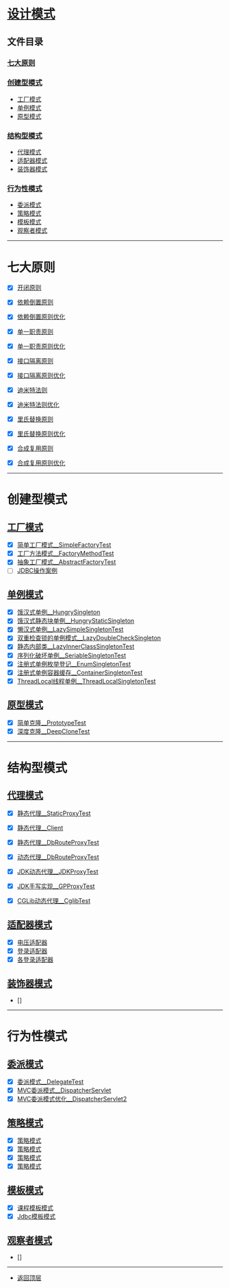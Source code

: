 
# [设计模式](../README.md)

## 文件目录

### [七大原则](#七大原则)

### [创建型模式](#创建型模式)

- [工厂模式](#工厂模式)
- [单例模式](#单例模式)
- [原型模式](#原型模式)

### [结构型模式](#行为性模式)

- [代理模式](#代理模式)
- [适配器模式](#适配器模式)
- [装饰器模式](#装饰器模式)


### [行为性模式](#行为性模式)

- [委派模式](#委派模式)
- [策略模式](#策略模式)
- [模板模式](#模板模式)
- [观察者模式](#观察者模式)

---------------------

# 七大原则

- [x] [开闭原则](src/main/java/com/cpucode/principle/open/closed)

- [x] [依赖倒置原则](src/main/java/com/cpucode/principle/dependence/inversion/simple)
- [x] [依赖倒置原则优化](src/main/java/com/cpucode/principle/dependence/inversion/optimization)

- [x] [单一职责原则](src/main/java/com/cpucode/principle/simple/responsibility/simple)
- [x] [单一职责原则优化](src/main/java/com/cpucode/principle/simple/responsibility/optimization)

- [x] [接口隔离原则](src/main/java/com/cpucode/principle/inter/face/segregation/simple)
- [x] [接口隔离原则优化](src/main/java/com/cpucode/principle/inter/face/segregation/optimization)

- [x] [迪米特法则](src/main/java/com/cpucode/principle/law/of/demeter/simple)
- [x] [迪米特法则优化](src/main/java/com/cpucode/principle/law/of/demeter/optimization)

- [x] [里氏替换原则](src/main/java/com/cpucode/principle/liskov/substitution/simple)
- [x] [里氏替换原则优化](src/main/java/com/cpucode/principle/liskov/substitution/optimization)

- [x] [合成复用原则](src/main/java/com/cpucode/principle/composite/reuse/simple)
- [x] [合成复用原则优化](src/main/java/com/cpucode/principle/composite/reuse/optimization)

----------------------------------

# 创建型模式

## [工厂模式](src/main/java/com/cpucode/pattern/factory)

- [x] [简单工厂模式__SimpleFactoryTest](src/main/java/com/cpucode/pattern/factory/simplefactory/SimpleFactoryTest.java)
- [x] [工厂方法模式__FactoryMethodTest](src/main/java/com/cpucode/pattern/factory/factorymethod/FactoryMethodTest.java)
- [x] [抽象工厂模式__AbstractFactoryTest](src/main/java/com/cpucode/pattern/factory/abstractfactory/AbstractFactoryTest.java)
- [ ] [JDBC操作案例](src/main/java/com/cpucode/pattern/factory/sqlhelper/org/jdbc/sqlhelper)

## [单例模式](src/main/java/com/cpucode/pattern/singleton)

- [x] [饿汉式单例__HungrySingleton](src/main/java/com/cpucode/pattern/singleton/hungry/HungrySingleton.java)
- [x] [饿汉式静态块单例__HungryStaticSingleton](src/main/java/com/cpucode/pattern/singleton/hungry/HungryStaticSingleton.java)
- [x] [懒汉式单例__LazySimpleSingletonTest](src/main/java/com/cpucode/pattern/singleton/lazy/simple/LazySimpleSingletonTest.java)
- [x] [双重检查锁的单例模式__LazyDoubleCheckSingleton](src/main/java/com/cpucode/pattern/singleton/lazy/dou/ble/check/LazyDoubleCheckSingleton.java)
- [x] [静态内部类__LazyInnerClassSingletonTest](src/main/java/com/cpucode/pattern/singleton/lazy/innerClass/LazyInnerClassSingletonTest.java)
- [x] [序列化破坏单例__SeriableSingletonTest](src/main/java/com/cpucode/pattern/singleton/seriable/SeriableSingletonTest.java)
- [x] [注册式单例枚举登记__EnumSingletonTest](src/main/java/com/cpucode/pattern/singleton/register/en/um/EnumSingletonTest.java)
- [x] [注册式单例容器缓存__ContainerSingletonTest](src/main/java/com/cpucode/pattern/singleton/register/container/ContainerSingletonTest.java)
- [x] [ThreadLocal线程单例__ThreadLocalSingletonTest](src/main/java/com/cpucode/pattern/singleton/thread/local/ThreadLocalSingletonTest.java)

## [原型模式](src/main/java/com/cpucode/pattern/prototype)

- [x] [简单克隆__PrototypeTest](src/main/java/com/cpucode/pattern/prototype/simple/PrototypeTest.java)
- [x] [深度克隆__DeepCloneTest](src/main/java/com/cpucode/pattern/prototype/deep/DeepCloneTest.java)

---------------------

# 结构型模式

## [代理模式](src/main/java/com/cpucode/pattern/proxy)

- [x] [静态代理__StaticProxyTest](src/main/java/com/cpucode/pattern/proxy/staticproxy/StaticProxyTest.java)
- [x] [静态代理__Client](src/main/java/com/cpucode/pattern/proxy/simpleproxy/Client.java)
- [x] [静态代理__DbRouteProxyTest](src/main/java/com/cpucode/pattern/proxy/db/route/proxy/staticdb/DbRouteProxyTest.java)
- [x] [动态代理__DbRouteProxyTest](src/main/java/com/cpucode/pattern/proxy/db/route/proxy/dynamic/DbRouteProxyTest.java)
- [x] [JDK动态代理__JDKProxyTest](src/main/java/com/cpucode/pattern/proxy/dynamicproxy/jdkproxy/JDKProxyTest.java)
- [x] [JDK手写实现__GPProxyTest](src/main/java/com/cpucode/pattern/proxy/dynamicproxy/gpproxy/GPProxyTest.java)
- [x] [CGLib动态代理__CglibTest](src/main/java/com/cpucode/pattern/proxy/dynamicproxy/cglibproxy/CglibTest.java)


## [适配器模式](src/main/java/com/cpucode/pattern/adapter)

- [x] [电压适配器](src/main/java/com/cpucode/pattern/adapter/power/adapter/ObjectAdapterTest.java)
- [x] [登录适配器](src/main/java/com/cpucode/pattern/adapter/login/adapter/v1/service/SigninForThirdServiceTest.java)
- [x] [各登录适配器](src/main/java/com/cpucode/pattern/adapter/login/adapter/V2/PassportTest.java)

## [装饰器模式]()

- [] []()


----------------

# 行为性模式

## [委派模式](src/main/java/com/cpucode/pattern/delegate)

- [x] [委派模式__DelegateTest](src/main/java/com/cpucode/pattern/delegate/simple/DelegateTest.java)
- [x] [MVC委派模式__DispatcherServlet](src/main/java/com/cpucode/pattern/delegate/mvc/DispatcherServlet.java)
- [x] [MVC委派模式优化__DispatcherServlet2](src/main/java/com/cpucode/pattern/delegate/mvc/DispatcherServlet2.java)

## [策略模式](src/main/java/com/cpucode/pattern/strategy)

- [x] [策略模式](src/main/java/com/cpucode/pattern/strategy/promotion/PromotionActivityTest.java)
- [x] [策略模式](src/main/java/com/cpucode/pattern/strategy/promotion/PromotionActivityTest2.java)
- [x] [策略模式](src/main/java/com/cpucode/pattern/strategy/promotion/PromotionActivityTest3.java)
- [x] [策略模式](src/main/java/com/cpucode/pattern/strategy/pay/PayStrategyTest.java)

## [模板模式](src/main/java/com/cpucode/pattern/template)

- [x] [课程模板模式](src/main/java/com/cpucode/pattern/template/course/NetworkCourseTest.java)
- [x] [Jdbc模板模式](src/main/java/com/cpucode/pattern/template/jdbc/MemberDaoTest.java)

## [观察者模式]()

- [] []()

---------------

- [返回顶层](../README.md)